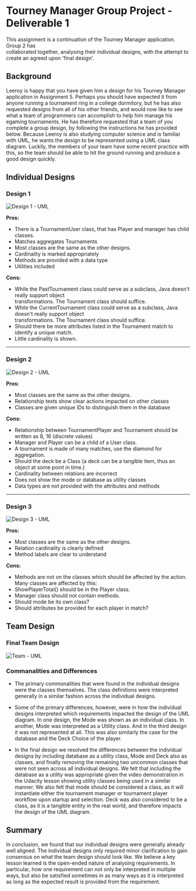 # Tourney Manager Group Project - Deliverable 1

This assignment is a continuation of the Tourney Manager application. Group 2 has    
collaborated together, analysing their individual designs, with the attempt to   
create an agreed upon 'final design'. 

## Background

Leeroy is happy that you have given him a design for his Tourney Manager application in Assignment 5. Perhaps you should have expected it from anyone running a tournament ring in a college dormitory, but he has also requested designs from all of his other friends, and would now like to see what a team of programmers can accomplish to help him manage his egaming tournaments. He has therefore requested that a team of you complete a group design, by following the instructions he has provided below. Because Leeroy is also studying computer science and is familiar with UML, he wants the design to be represented using a UML class diagram. Luckily, the members of your team have some recent practice with this, so the team should be able to hit the ground running and produce a good design quickly.

## Individual Designs

### Design 1

![Design 1 - UML](https://www.dropbox.com/s/v7ch5oyitni33xg/design1.png?raw=1)

**Pros:**
* There is a TournamentUser class, that has Player and manager has child classes.
* Matches aggregates Tournaments
* Most classes are the same as the other designs.
* Cardinality is marked appropriately 
* Methods are provided with a data type
* Utilities included

**Cons:**

* While the PastTournament class could serve as a subclass, Java doesn't really support object    
transformations. The Tournament class should suffice.
* While the CurrentTournament class could serve as a subclass, Java doesn't really support object    
transformations. The Tournament class should suffice.
* Should there be more attributes listed in the Tournament match to identify a unique match.
* Little cardinality is shown.

---------------------------------------

### Design 2

![Design 2 - UML](https://www.dropbox.com/s/h5bc55lnnfbza4g/design2.png?raw=1)

**Pros:**
* Most classes are the same as the other designs.
* Relationship texts show clear actions impacted on other classes
* Classes are given unique IDs to distinguish them in the database 

**Cons:**
* Relationship between TournamentPlayer and Tournament should be written as 8, 16 (discrete values)
* Manager and Player can be a child of a User class.
* A tournament is made of many matches, use the diamond for aggregation.
* Should the deck be a Class (a deck can be a tangible item, thus an object at some point in time.)
* Cardinality between relations are incorrect
* Does not show the mode or database as utility classes 
* Data types are not provided with the attributes and methods

---------------------------------------

### Design 3

![Design 3 - UML](https://www.dropbox.com/s/zewlo061newxpa1/design3.png?raw=1)

**Pros:**
* Most classes are the same as the other designs.
* Relation cardinality is clearly defined
* Method labels are clear to understand

**Cons:**
* Methods are not on the classes which should be affected by the action. Many classes are affected by this:
* ShowPlayerTotal() should be in the Player class.
* Manager class should not contain methods.
* Should mode be its own class? 
* Should attributes be provided for each player in match? 


## Team Design
### Final Team Design

![Team - UML](https://www.dropbox.com/s/k5rwcz5ltuswyra/team.png?raw=1)

### Commanalities and Differences
* The primary commonalities that were found in the individual designs were the classes themselves. The class definitions were interpreted generally in a similar fashion across the individual designs.

* Some of the primary differences, however, were in how the individual designs interpreted which requirements impacted the design of the UML diagram. In one design, the Mode was shown as an individual class. In another, Mode was interpreted as a Utility class. And in the third design it was not represented at all. This was also similarly the case for the database and the Deck Choice of the player. 

* In the final design we resolved the differences between the individual designs by including database as a utility class, Mode and Deck also as classes, and finally removing the remaining two uncommon classes that were not seen across all individual designs. We felt that including the database as a utility was appropriate given the video demonstration in the Udacity lesson showing utility classes being used in a similar manner. We also felt that mode should be considered a class, as it will instantiate either the tournament manager or tournament player workflow upon startup and selection. Deck was also considered to be a class, as it is a tangible entity in the real world, and therefore impacts the design of the UML diagram. 


## Summary
In conclusion, we found that our individual designs were generally already well aligned. The individual designs only required minor clarification to gain consensus on what the team design should look like. We believe a key lesson learned is the open-ended nature of analysing requirements. In particular, how one requirement can not only be interpreted in multiple ways, but also be satisfied sometimes in as many ways as it is interpreted as long as the expected result is provided from the requirement.  
